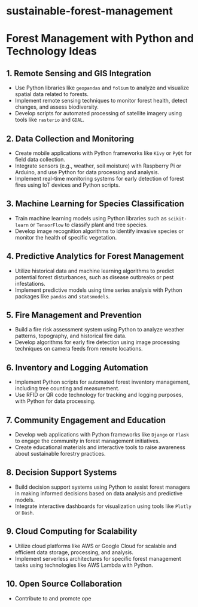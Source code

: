 # sustainable-forest-management

# Forest Management with Python and Technology Ideas

## 1. Remote Sensing and GIS Integration

- Use Python libraries like `geopandas` and `folium` to analyze and visualize spatial data related to forests.
- Implement remote sensing techniques to monitor forest health, detect changes, and assess biodiversity.
- Develop scripts for automated processing of satellite imagery using tools like `rasterio` and `GDAL`.

## 2. Data Collection and Monitoring

- Create mobile applications with Python frameworks like `Kivy` or `PyQt` for field data collection.
- Integrate sensors (e.g., weather, soil moisture) with Raspberry Pi or Arduino, and use Python for data processing and analysis.
- Implement real-time monitoring systems for early detection of forest fires using IoT devices and Python scripts.

## 3. Machine Learning for Species Classification

- Train machine learning models using Python libraries such as `scikit-learn` or `TensorFlow` to classify plant and tree species.
- Develop image recognition algorithms to identify invasive species or monitor the health of specific vegetation.

## 4. Predictive Analytics for Forest Management

- Utilize historical data and machine learning algorithms to predict potential forest disturbances, such as disease outbreaks or pest infestations.
- Implement predictive models using time series analysis with Python packages like `pandas` and `statsmodels`.

## 5. Fire Management and Prevention

- Build a fire risk assessment system using Python to analyze weather patterns, topography, and historical fire data.
- Develop algorithms for early fire detection using image processing techniques on camera feeds from remote locations.

## 6. Inventory and Logging Automation

- Implement Python scripts for automated forest inventory management, including tree counting and measurement.
- Use RFID or QR code technology for tracking and logging purposes, with Python for data processing.

## 7. Community Engagement and Education

- Develop web applications with Python frameworks like `Django` or `Flask` to engage the community in forest management initiatives.
- Create educational materials and interactive tools to raise awareness about sustainable forestry practices.

## 8. Decision Support Systems

- Build decision support systems using Python to assist forest managers in making informed decisions based on data analysis and predictive models.
- Integrate interactive dashboards for visualization using tools like `Plotly` or `Dash`.

## 9. Cloud Computing for Scalability

- Utilize cloud platforms like AWS or Google Cloud for scalable and efficient data storage, processing, and analysis.
- Implement serverless architectures for specific forest management tasks using technologies like AWS Lambda with Python.

## 10. Open Source Collaboration

- Contribute to and promote ope
